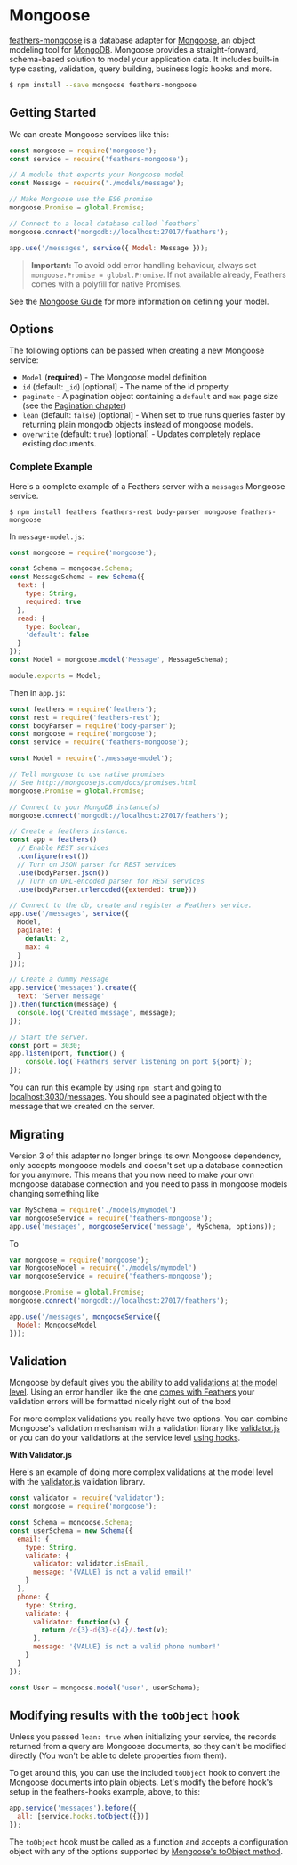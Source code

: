 # Mongoose

[feathers-mongoose](https://github.com/feathersjs/feathers-mongoose) is a database adapter for [Mongoose](http://mongoosejs.com/), an object modeling tool for [MongoDB](https://www.mongodb.org/). Mongoose provides a straight-forward, schema-based solution to model your application data. It includes built-in type casting, validation, query building, business logic hooks and more.

```bash
$ npm install --save mongoose feathers-mongoose
```

## Getting Started

We can create Mongoose services like this:

```js
const mongoose = require('mongoose');
const service = require('feathers-mongoose');

// A module that exports your Mongoose model
const Message = require('./models/message');

// Make Mongoose use the ES6 promise
mongoose.Promise = global.Promise;

// Connect to a local database called `feathers`
mongoose.connect('mongodb://localhost:27017/feathers');

app.use('/messages', service({ Model: Message }));
```

> __Important:__ To avoid odd error handling behaviour, always set `mongoose.Promise = global.Promise`. If not available already, Feathers comes with a polyfill for native Promises.

See the [Mongoose Guide](http://mongoosejs.com/docs/guide.html) for more information on defining your model.

## Options

The following options can be passed when creating a new Mongoose service:

- `Model` (**required**) - The Mongoose model definition
- `id` (default: `_id`) [optional] - The name of the id property
- `paginate` - A pagination object containing a `default` and `max` page size (see the [Pagination chapter](databases/pagination.md))
- `lean` (default: `false`) [optional] - When set to true runs queries faster by returning plain mongodb objects instead of mongoose models.
- `overwrite` (default: `true`) [optional] - Updates completely replace existing documents.

### Complete Example

Here's a complete example of a Feathers server with a `messages` Mongoose service.

```
$ npm install feathers feathers-rest body-parser mongoose feathers-mongoose
```

In `message-model.js`:

```js
const mongoose = require('mongoose');

const Schema = mongoose.Schema;
const MessageSchema = new Schema({
  text: {
    type: String,
    required: true
  },
  read: {
    type: Boolean,
    'default': false
  }
});
const Model = mongoose.model('Message', MessageSchema);

module.exports = Model;
```

Then in `app.js`:

```js
const feathers = require('feathers');
const rest = require('feathers-rest');
const bodyParser = require('body-parser');
const mongoose = require('mongoose');
const service = require('feathers-mongoose');

const Model = require('./message-model');

// Tell mongoose to use native promises
// See http://mongoosejs.com/docs/promises.html
mongoose.Promise = global.Promise;

// Connect to your MongoDB instance(s)
mongoose.connect('mongodb://localhost:27017/feathers');

// Create a feathers instance.
const app = feathers()
  // Enable REST services
  .configure(rest())
  // Turn on JSON parser for REST services
  .use(bodyParser.json())
  // Turn on URL-encoded parser for REST services
  .use(bodyParser.urlencoded({extended: true}))

// Connect to the db, create and register a Feathers service.
app.use('/messages', service({
  Model,
  paginate: {
    default: 2,
    max: 4
  }
}));

// Create a dummy Message
app.service('messages').create({
  text: 'Server message'
}).then(function(message) {
  console.log('Created message', message);
});

// Start the server.
const port = 3030;
app.listen(port, function() {
    console.log(`Feathers server listening on port ${port}`);
});
```

You can run this example by using `npm start` and going to [localhost:3030/messages](http://localhost:3030/messages). You should see a paginated object with the message that we created on the server.

## Migrating

Version 3 of this adapter no longer brings its own Mongoose dependency, only accepts mongoose models and doesn't set up a database connection for you anymore. This means that you now need to make your own mongoose database connection and you need to pass in mongoose models changing something like

```js
var MySchema = require('./models/mymodel')
var mongooseService = require('feathers-mongoose');
app.use('messages', mongooseService('message', MySchema, options));
```

To

```js
var mongoose = require('mongoose');
var MongooseModel = require('./models/mymodel')
var mongooseService = require('feathers-mongoose');

mongoose.Promise = global.Promise;
mongoose.connect('mongodb://localhost:27017/feathers');

app.use('/messages', mongooseService({
  Model: MongooseModel
}));
```

## Validation

Mongoose by default gives you the ability to add [validations at the model level](http://mongoosejs.com/docs/validation.html). Using an error handler like the one [comes with Feathers](https://github.com/feathersjs/feathers-errors/blob/master/src/error-handler.js) your validation errors will be formatted nicely right out of the box!

For more complex validations you really have two options. You can combine Mongoose's validation mechanism with a validation library like [validator.js](https://github.com/chriso/validator.js) or you can do your validations at the service level [using hooks](http://docs.feathersjs.com/hooks/examples.html#validation).

__With Validator.js__

Here's an example of doing more complex validations at the model level with the [validator.js](https://github.com/chriso/validator.js)  validation library.

```js
const validator = require('validator');
const mongoose = require('mongoose');

const Schema = mongoose.Schema;
const userSchema = new Schema({
  email: {
    type: String,
    validate: {
      validator: validator.isEmail,
      message: '{VALUE} is not a valid email!'
    }
  },
  phone: {
    type: String,
    validate: {
      validator: function(v) {
        return /d{3}-d{3}-d{4}/.test(v);
      },
      message: '{VALUE} is not a valid phone number!'
    }
  }
});

const User = mongoose.model('user', userSchema);
```

## Modifying results with the `toObject` hook

Unless you passed `lean: true` when initializing your service, the records returned from a query are Mongoose documents, so they can't be modified directly (You won't be able to delete properties from them).

To get around this, you can use the included `toObject` hook to convert the Mongoose documents into plain objects.  Let's modify the before hook's setup in the feathers-hooks example, above, to this:

```js
app.service('messages').before({
  all: [service.hooks.toObject({})]
});
```

The `toObject` hook must be called as a function and accepts a configuration object with any of the options supported by [Mongoose's toObject method](http://mongoosejs.com/docs/api.html#document_Document-toObject).

